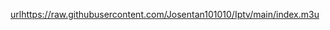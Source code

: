 [url](https://raw.githubusercontent.com/Josentan101010/Iptv/main/index.m3u)https://raw.githubusercontent.com/Josentan101010/Iptv/main/index.m3u
